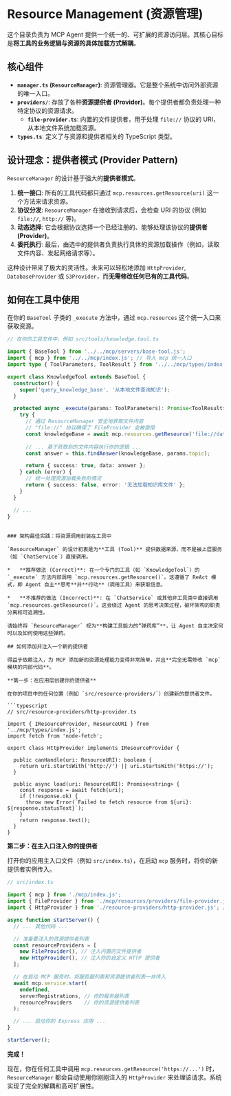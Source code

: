 # Resource Management (资源管理)

这个目录负责为 MCP Agent 提供一个统一的、可扩展的资源访问层。其核心目标是**将工具的业务逻辑与资源的具体加载方式解耦**。

## 核心组件

*   **`manager.ts` (`ResourceManager`)**: 资源管理器。它是整个系统中访问外部资源的唯一入口。
*   **`providers/`**: 存放了各种**资源提供者 (Provider)**。每个提供者都负责处理一种特定协议的资源请求。
    *   **`file-provider.ts`**: 内置的文件提供者，用于处理 `file://` 协议的 URI，从本地文件系统加载资源。
*   **`types.ts`**: 定义了与资源和提供者相关的 TypeScript 类型。

## 设计理念：提供者模式 (Provider Pattern)

`ResourceManager` 的设计基于强大的**提供者模式**。

1.  **统一接口**: 所有的工具代码都只通过 `mcp.resources.getResource(uri)` 这一个方法来请求资源。
2.  **协议分发**: `ResourceManager` 在接收到请求后，会检查 URI 的协议 (例如 `file://`, `http://` 等)。
3.  **动态选择**: 它会根据协议选择一个已经注册的、能够处理该协议的**提供者 (Provider)**。
4.  **委托执行**: 最后，由选中的提供者负责执行具体的资源加载操作（例如，读取文件内容、发起网络请求等）。

这种设计带来了极大的灵活性。未来可以轻松地添加 `HttpProvider`, `DatabaseProvider` 或 `S3Provider`，而**无需修改任何已有的工具代码**。

## 如何在工具中使用

在你的 `BaseTool` 子类的 `_execute` 方法中，通过 `mcp.resources` 这个统一入口来获取资源。

```typescript
// 在你的工具文件中，例如 src/tools/knowledge.tool.ts

import { BaseTool } from '../../mcp/servers/base-tool.js';
import { mcp } from '../../mcp/index.js'; // 导入 mcp 统一入口
import type { ToolParameters, ToolResult } from '../../mcp/types/index.js';

export class KnowledgeTool extends BaseTool {
  constructor() {
    super('query_knowledge_base', '从本地文件查询知识');
  }

  protected async _execute(params: ToolParameters): Promise<ToolResult> {
    try {
      // 通过 ResourceManager 安全地获取文件内容
      // "file://" 协议确保了 FileProvider 会被使用
      const knowledgeBase = await mcp.resources.getResource('file://data/knowledge_base.txt');
      
      // ... 基于获取到的文件内容执行你的逻辑 ...
      const answer = this.findAnswer(knowledgeBase, params.topic);

      return { success: true, data: answer };
    } catch (error) {
      // 统一处理资源加载失败的情况
      return { success: false, error: '无法加载知识库文件' };
    }
  }

  // ...
}
```

```

### 架构最佳实践：将资源调用封装在工具中

`ResourceManager` 的设计初衷是为**工具 (Tool)** 提供数据来源，而不是被上层服务（如 `ChatService`）直接调用。

*   **推荐做法 (Correct)**: 在一个专门的工具（如 `KnowledgeTool`）的 `_execute` 方法内部调用 `mcp.resources.getResource()`。这遵循了 ReAct 模式，即 Agent 自主**思考**并**行动**（调用工具）来获取信息。

*   **不推荐的做法 (Incorrect)**: 在 `ChatService` 或其他非工具类中直接调用 `mcp.resources.getResource()`。这会绕过 Agent 的思考决策过程，破坏架构的职责分离和可追溯性。

请始终将 `ResourceManager` 视为**构建工具能力的“弹药库”**，让 Agent 自主决定何时以及如何使用这些弹药。

## 如何添加并注入一个新的提供者

得益于依赖注入，为 MCP 添加新的资源处理能力变得非常简单，并且**完全无需修改 `mcp` 模块的内部代码**。

**第一步：在应用层创建你的提供者**

在你的项目中的任何位置（例如 `src/resource-providers/`）创建新的提供者文件。

```typescript
// src/resource-providers/http-provider.ts

import { IResourceProvider, ResourceURI } from '../mcp/types/index.js';
import fetch from 'node-fetch';

export class HttpProvider implements IResourceProvider {
  
  public canHandle(uri: ResourceURI): boolean {
    return uri.startsWith('http://') || uri.startsWith('https://');
  }

  public async load(uri: ResourceURI): Promise<string> {
    const response = await fetch(uri);
    if (!response.ok) {
      throw new Error(`Failed to fetch resource from ${uri}: ${response.statusText}`);
    }
    return response.text();
  }
}
```

**第二步：在主入口注入你的提供者**

打开你的应用主入口文件（例如 `src/index.ts`），在启动 `mcp` 服务时，将你的新提供者实例传入。

```typescript
// src/index.ts

import { mcp } from './mcp/index.js';
import { FileProvider } from './mcp/resources/providers/file-provider.js';
import { HttpProvider } from './resource-providers/http-provider.js'; // 导入你的新提供者

async function startServer() {
  // ... 其他代码 ...

  // 准备要注入的资源提供者列表
  const resourceProviders = [
    new FileProvider(), // 注入内置的文件提供者
    new HttpProvider(), // 注入你的自定义 HTTP 提供者
  ];

  // 在启动 MCP 服务时，将服务器列表和资源提供者列表一并传入
  await mcp.service.start(
    undefined, 
    serverRegistrations, // 你的服务器列表
    resourceProviders    // 你的资源提供者列表
  );

  // ... 启动你的 Express 应用 ...
}

startServer();
```

**完成！**

现在，你在任何工具中调用 `mcp.resources.getResource('https://...')` 时，`ResourceManager` 都会自动使用你刚刚注入的 `HttpProvider` 来处理该请求。系统实现了完全的解耦和高可扩展性。
